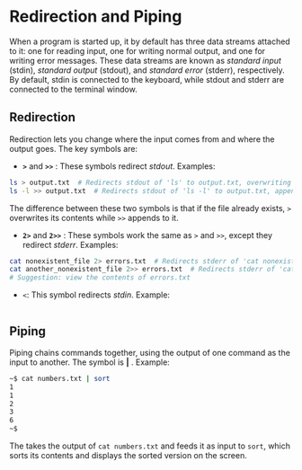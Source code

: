 # Redirection and Piping

When a program is started up, it by default has three data streams attached to it: one for reading input, one for writing normal output, and one for writing error messages. These data streams are known as _standard input_ (stdin), _standard output_ (stdout), and _standard error_ (stderr), respectively. By default, stdin is connected to the keyboard, while stdout and stderr are connected to the terminal window. &#x20;

## **Redirection**

Redirection lets you change where the input comes from and where the output goes. The key symbols are:

* **`>`** and **`>>`**  : These symbols redirect _stdout_. Examples:

```bash
ls > output.txt  # Redirects stdout of 'ls' to output.txt, overwriting existing content
ls -l >> output.txt  # Redirects stdout of 'ls -l' to output.txt, appending to existing content
```

The difference between these two symbols is that if the file already exists, `>` overwrites its contents while `>>` appends to it.

* **`2>`** and **`2>>`** : These symbols work the same as `>` and `>>`, except they redirect _stderr_. Examples:

```bash
cat nonexistent_file 2> errors.txt  # Redirects stderr of 'cat nonexistent_file' to errors.txt, overwriting existing content. 
cat another_nonexistent_file 2>> errors.txt  # Redirects stderr of 'cat another_nonexistent_file' to errors.txt, appending to existing content. 
# Suggestion: view the contents of errors.txt 
```

* `<`: This symbol redirects _stdin_. Example:

```
```

## Piping

Piping chains commands together, using the output of one command as the input to another. The symbol is **|** . Example:

```bash
~$ cat numbers.txt | sort
1
1
2
3
6
~$ 
```

The takes the output of `cat numbers.txt` and feeds it as input to `sort`, which sorts its contents and displays the sorted version on the screen.&#x20;
